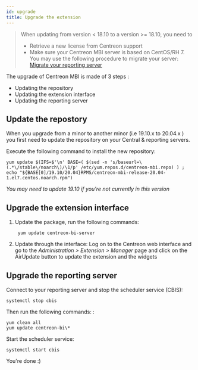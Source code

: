 ```yaml
---
id: upgrade
title: Upgrade the extension
---
```


> When updating from version < 18.10 to a version >= 18.10, you need to
>
> - Retrieve a new license from Centreon support
> - Make sure your Centreon MBI server is based on CentOS/RH 7. You may use the following procedure to migrate your server: [Migrate your reporting server](migrate)

The upgrade of Centreon MBI is made of 3 steps :

- Updating the repository
- Updating the extension interface
- Updating the reporting server

## Update the repostory

When you upgrade from a minor to another minor (i.e 19.10.x to 20.04.x ) you first need to update the repository on 
your Central & reporting servers.

Execute the following command to install the new repository:

    yum update $(IFS=$'\n' BASE=( $(sed -n 's/baseurl=\(.*\/stable\/noarch\)/\1/p' /etc/yum.repos.d/centreon-mbi.repo) ) ; echo "${BASE[0]/19.10/20.04}RPMS/centreon-mbi-release-20.04-1.el7.centos.noarch.rpm")

*You may need to update 19.10 if you're not currently in this version*

## Upgrade the extension interface

1. Update the package, run the following commands:

        yum update centreon-bi-server

2. Update through the interface:  Log on to the Centreon web interface and go to 
the *Administration > Extension > Manager* page and click on the 
AirUpdate button to update the extension and the widgets

## Upgrade the reporting server 

Connect to your reporting server and stop the scheduler service (CBIS):

    systemctl stop cbis

Then run the following commands: :

    yum clean all
    yum update centreon-bi\*

Start the scheduler service: 

    systemctl start cbis

You're done :)